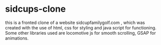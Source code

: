 # sidcups-clone
this is a fronted clone of a website sidcupfamilygolf.com , which was created with the use of html, css for styling and java script for functioning. Some other libraries used are locomotive js for smooth scrolling, GSAP for animations.
